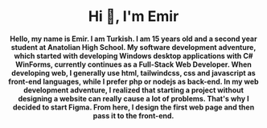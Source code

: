 <h1 align="center">Hi 👋, I'm Emir</h1>

<div align="center">
  <p>
    <b>
      Hello, my name is Emir. I am Turkish. I am 15 years old and a second year student at Anatolian High School. My software development adventure, which started with developing Windows desktop applications with C# WinForms, currently continues as a Full-Stack Web Developer. When developing web, I generally use html, tailwindcss, css and javascript as front-end languages, while I prefer php or nodejs as back-end. In my web development adventure, I realized that starting a project without designing a website can really cause a lot of problems. That's why I decided to start Figma. From here, I design the first web page and then pass it to the front-end.
    <b>
  </p>
</div>
